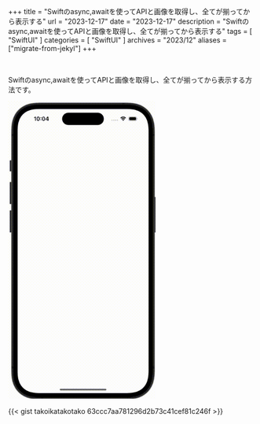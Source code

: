 +++
title = "Swiftのasync,awaitを使ってAPIと画像を取得し、全てが揃ってから表示する"
url = "2023-12-17"
date = "2023-12-17"
description = "Swiftのasync,awaitを使ってAPIと画像を取得し、全てが揃ってから表示する"
tags = [
  "SwiftUI"
]
categories = [
  "SwiftUI"
]
archives = "2023/12"
aliases = ["migrate-from-jekyl"]
+++

<br>

Swiftのasync,awaitを使ってAPIと画像を取得し、全てが揃ってから表示する方法です。

<img src="2023-12-17.gif" width="300px" alt="Swiftのasync,awaitを使ってAPIと画像を取得し、全てが揃ってから表示する">

{{< gist takoikatakotako 63ccc7aa781296d2b73c41cef81c246f >}}
